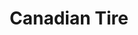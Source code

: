 ---
title: "Canadian Tire"
url: /red-deer/canadian-tire-gaetz-avenue-southwest/
shop: department store
---